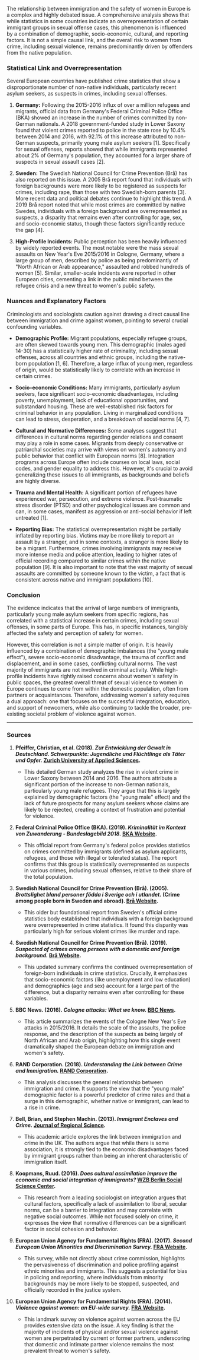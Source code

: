 The relationship between immigration and the safety of women in Europe is a complex and highly debated issue. A comprehensive analysis shows that while statistics in some countries indicate an overrepresentation of certain immigrant groups in sexual offense cases, this phenomenon is influenced by a combination of demographic, socio-economic, cultural, and reporting factors. It is not a simple causal link, and the overall risk to women from crime, including sexual violence, remains predominantly driven by offenders from the native population.

### Statistical Link and Overrepresentation

Several European countries have published crime statistics that show a disproportionate number of non-native individuals, particularly recent asylum seekers, as suspects in crimes, including sexual offenses.

1.  **Germany:** Following the 2015-2016 influx of over a million refugees and migrants, official data from Germany's Federal Criminal Police Office (BKA) showed an increase in the number of crimes committed by non-German nationals. A 2018 government-funded study in Lower Saxony found that violent crimes reported to police in the state rose by 10.4% between 2014 and 2016, with 92.1% of this increase attributed to non-German suspects, primarily young male asylum seekers [1]. Specifically for sexual offenses, reports showed that while immigrants represented about 2% of Germany's population, they accounted for a larger share of suspects in sexual assault cases [2].

2.  **Sweden:** The Swedish National Council for Crime Prevention (Brå) has also reported on this issue. A 2005 Brå report found that individuals with foreign backgrounds were more likely to be registered as suspects for crimes, including rape, than those with two Swedish-born parents [3]. More recent data and political debates continue to highlight this trend. A 2019 Brå report noted that while most crimes are committed by native Swedes, individuals with a foreign background are overrepresented as suspects, a disparity that remains even after controlling for age, sex, and socio-economic status, though these factors significantly reduce the gap [4].

3.  **High-Profile Incidents:** Public perception has been heavily influenced by widely reported events. The most notable were the mass sexual assaults on New Year's Eve 2015/2016 in Cologne, Germany, where a large group of men, described by police as being predominantly of "North African or Arab appearance," assaulted and robbed hundreds of women [5]. Similar, smaller-scale incidents were reported in other European cities, cementing a link in the public mind between the refugee crisis and a new threat to women's public safety.

### Nuances and Explanatory Factors

Criminologists and sociologists caution against drawing a direct causal line between immigration and crime against women, pointing to several crucial confounding variables.

*   **Demographic Profile:** Migrant populations, especially refugee groups, are often skewed towards young men. This demographic (males aged 14-30) has a statistically higher rate of criminality, including sexual offenses, across all countries and ethnic groups, including the native-born population [1, 6]. Therefore, a large influx of young men, regardless of origin, would be statistically likely to correlate with an increase in certain crimes.

*   **Socio-economic Conditions:** Many immigrants, particularly asylum seekers, face significant socio-economic disadvantages, including poverty, unemployment, lack of educational opportunities, and substandard housing. These are well-established risk factors for criminal behavior in any population. Living in marginalized conditions can lead to stress, desperation, and a breakdown of social norms [4, 7].

*   **Cultural and Normative Differences:** Some analyses suggest that differences in cultural norms regarding gender relations and consent may play a role in some cases. Migrants from deeply conservative or patriarchal societies may arrive with views on women's autonomy and public behavior that conflict with European norms [8]. Integration programs across Europe often include courses on local laws, social codes, and gender equality to address this. However, it's crucial to avoid generalizing these issues to all immigrants, as backgrounds and beliefs are highly diverse.

*   **Trauma and Mental Health:** A significant portion of refugees have experienced war, persecution, and extreme violence. Post-traumatic stress disorder (PTSD) and other psychological issues are common and can, in some cases, manifest as aggression or anti-social behavior if left untreated [1].

*   **Reporting Bias:** The statistical overrepresentation might be partially inflated by reporting bias. Victims may be more likely to report an assault by a stranger, and in some contexts, a stranger is more likely to be a migrant. Furthermore, crimes involving immigrants may receive more intense media and police attention, leading to higher rates of official recording compared to similar crimes within the native population [9]. It is also important to note that the vast majority of sexual assaults are committed by someone known to the victim, a fact that is consistent across native and immigrant populations [10].

### Conclusion

The evidence indicates that the arrival of large numbers of immigrants, particularly young male asylum seekers from specific regions, has correlated with a statistical increase in certain crimes, including sexual offenses, in some parts of Europe. This has, in specific instances, tangibly affected the safety and perception of safety for women.

However, this correlation is not a simple matter of origin. It is heavily influenced by a combination of demographic imbalances (the "young male effect"), severe socio-economic disadvantage, the trauma of conflict and displacement, and in some cases, conflicting cultural norms. The vast majority of immigrants are not involved in criminal activity. While high-profile incidents have rightly raised concerns about women's safety in public spaces, the greatest overall threat of sexual violence to women in Europe continues to come from within the domestic population, often from partners or acquaintances. Therefore, addressing women's safety requires a dual approach: one that focuses on the successful integration, education, and support of newcomers, while also continuing to tackle the broader, pre-existing societal problem of violence against women.

---

### Sources

1.  **Pfeiffer, Christian, et al. (2018). *Zur Entwicklung der Gewalt in Deutschland. Schwerpunkte: Jugendliche und Flüchtlinge als Täter und Opfer.* [Zurich University of Applied Sciences](https://www.zhaw.ch/storage/psychologie/forschung/kriminologie-strafrecht/2018-01-03-forschungsbericht-kfn-fluechtlinge-gewalt-deutschland.pdf).**
    *   This detailed German study analyzes the rise in violent crime in Lower Saxony between 2014 and 2016. The authors attribute a significant portion of the increase to non-German nationals, particularly young male refugees. They argue that this is largely explained by demographic factors (the "young male" effect) and the lack of future prospects for many asylum seekers whose claims are likely to be rejected, creating a context of frustration and potential for violence.

2.  **Federal Criminal Police Office (BKA). (2019). *Kriminalität im Kontext von Zuwanderung - Bundeslagebild 2018.* [BKA Website](https://www.bka.de/SharedDocs/Downloads/DE/Publikationen/Lageberichte/KriminalitaetImKontextVonZuwanderung/KriminalitaetImKontextVonZuwanderung_2018.html).**
    *   This official report from Germany's federal police provides statistics on crimes committed by immigrants (defined as asylum applicants, refugees, and those with illegal or tolerated status). The report confirms that this group is statistically overrepresented as suspects in various crimes, including sexual offenses, relative to their share of the total population.

3.  **Swedish National Council for Crime Prevention (Brå). (2005). *Brottslighet bland personer födda i Sverige och i utlandet.* (Crime among people born in Sweden and abroad). [Brå Website](https://bra.se/download/18.cba82a7130f475a2f180002958/1371914737913/2005_17_brottslighet_svenskar_invandrare.pdf).**
    *   This older but foundational report from Sweden's official crime statistics body established that individuals with a foreign background were overrepresented in crime statistics. It found this disparity was particularly high for serious violent crimes like murder and rape.

4.  **Swedish National Council for Crime Prevention (Brå). (2019). *Suspected of crimes among persons with a domestic and foreign background.* [Brå Website](https://bra.se/download/18.6283130b16a297c85b1284/1553521694389/Summary_Suspected_of_crimes_among_persons_with_a_domestic_and_foreign_background.pdf).**
    *   This updated summary confirms the continued overrepresentation of foreign-born individuals in crime statistics. Crucially, it emphasizes that socio-economic factors (like unemployment and low education) and demographics (age and sex) account for a large part of the difference, but a disparity remains even after controlling for these variables.

5.  **BBC News. (2016). *Cologne attacks: What we know.* [BBC News](https://www.bbc.com/news/world-europe-35261208).**
    *   This article summarizes the events of the Cologne New Year's Eve attacks in 2015/2016. It details the scale of the assaults, the police response, and the description of the suspects as being largely of North African and Arab origin, highlighting how this single event dramatically shaped the European debate on immigration and women's safety.

6.  **RAND Corporation. (2018). *Understanding the Link between Crime and Immigration.* [RAND Corporation](https://www.rand.org/blog/2018/06/understanding-the-link-between-crime-and-immigration.html).**
    *   This analysis discusses the general relationship between immigration and crime. It supports the view that the "young male" demographic factor is a powerful predictor of crime rates and that a surge in this demographic, whether native or immigrant, can lead to a rise in crime.

7.  **Bell, Brian, and Stephen Machin. (2013). *Immigrant Enclaves and Crime.* [Journal of Regional Science](https://onlinelibrary.wiley.com/doi/abs/10.1111/jors.12023).**
    *   This academic article explores the link between immigration and crime in the UK. The authors argue that while there is some association, it is strongly tied to the economic disadvantages faced by immigrant groups rather than being an inherent characteristic of immigration itself.

8.  **Koopmans, Ruud. (2016). *Does cultural assimilation improve the economic and social integration of immigrants?* [WZB Berlin Social Science Center](https://www.wzb.eu/en/research/migration-and-diversity/migration-and-integration/projects/does-cultural-assimilation-improve-the-economic-and-social-integration-of-immigrants).**
    *   This research from a leading sociologist on integration argues that cultural factors, specifically a lack of assimilation to liberal, secular norms, can be a barrier to integration and may correlate with negative social outcomes. While not focused solely on crime, it expresses the view that normative differences can be a significant factor in social cohesion and behavior.

9.  **European Union Agency for Fundamental Rights (FRA). (2017). *Second European Union Minorities and Discrimination Survey.* [FRA Website](https://fra.europa.eu/en/publication/2017/eumidis-ii-main-results).**
    *   This survey, while not directly about crime commission, highlights the pervasiveness of discrimination and police profiling against ethnic minorities and immigrants. This suggests a potential for bias in policing and reporting, where individuals from minority backgrounds may be more likely to be stopped, suspected, and officially recorded in the justice system.

10. **European Union Agency for Fundamental Rights (FRA). (2014). *Violence against women: an EU-wide survey.* [FRA Website](https://fra.europa.eu/en/publication/2014/violence-against-women-eu-wide-survey-main-results-report).**
    *   This landmark survey on violence against women across the EU provides extensive data on the issue. A key finding is that the majority of incidents of physical and/or sexual violence against women are perpetrated by current or former partners, underscoring that domestic and intimate partner violence remains the most prevalent threat to women's safety.